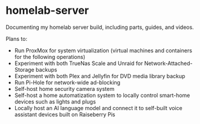 # homelab-server
Documenting my homelab server build, including parts, guides, and videos.

Plans to:
- Run ProxMox for system virtualization (virtual machines and containers for the following operations)
- Experiment with both TrueNas Scale and Unraid for Network-Attached-Storage backups
- Experiment with both Plex and Jellyfin for DVD media library backup
- Run Pi-Hole for network-wide ad-blocking
- Self-host home security camera system
- Self-host a home automatization system to locally control smart-home devices such as lights and plugs
- Locally host an AI language model and connect it to self-built voice assistant devices built on Raiseberry Pis  
